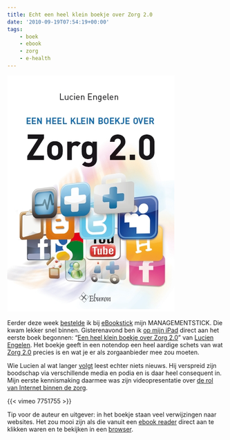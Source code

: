 ```yaml
---
title: Echt een heel klein boekje over Zorg 2.0
date: '2010-09-19T07:54:19+00:00'
tags:
    - boek
    - ebook
    - zorg
    - e-health
---
```


[![Boekomslag van een heel klein boekje over zorg 2.0](cover.jpg)](http://www.eburon.nl/een_heel_klein_boekje_over_zorg_2_0_ebook)

Eerder deze week [bestelde](http://twitter.com/rbregt/status/24741667215) ik bij [eBookstick](http://www.ebookstick.nl/) mijn MANAGEMENTSTICK. Die kwam lekker snel binnen. Gisterenavond ben ik [op mijn iPad](http://twitter.com/rbregt/status/24872025152) direct aan het eerste boek begonnen: “[Een heel klein boekje over Zorg 2.0](http://www.eburon.nl/een_heel_klein_boekje_over_zorg_2_0_ebook)” van [Lucien Engelen](http://nl.linkedin.com/in/lucienengelen). Het boekje geeft in een notendop een heel aardige schets van wat [Zorg 2.0](http://www.zorg20.nl/) precies is en wat je er als zorgaanbieder mee zou moeten.

Wie Lucien al wat langer [volgt](http://twitter.com/zorg20) leest echter niets nieuws. Hij verspreid zijn boodschap via verschillende media en podia en is daar heel consequent in. Mijn eerste kennismaking daarmee was zijn videopresentatie over [de rol van Internet binnen de zorg](http://vimeo.com/7751755).

{{< vimeo 7751755 >}}

Tip voor de auteur en uitgever: in het boekje staan veel verwijzingen naar websites. Het zou mooi zijn als die vanuit een [ebook reader](http://www.apple.com/nl/ipad/features/ibooks.html) direct aan te klikken waren en te bekijken in een [browser](http://www.apple.com/nl/ipad/features/safari.html).

